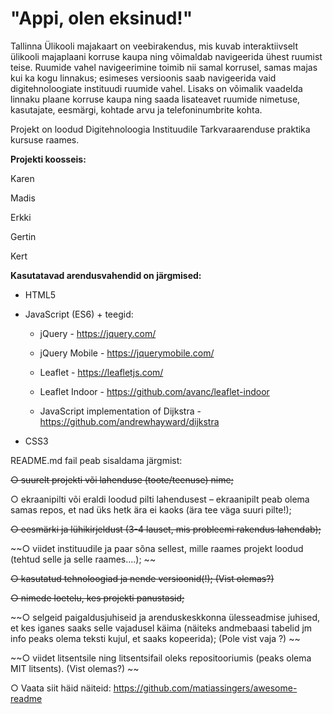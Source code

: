 # "Appi, olen eksinud!"

Tallinna Ülikooli majakaart on veebirakendus, mis kuvab interaktiivselt ülikooli majaplaani korruse kaupa ning võimaldab navigeerida ühest ruumist teise. Ruumide vahel navigeerimine toimib nii samal korrusel, samas majas kui ka kogu linnakus; esimeses versioonis saab navigeerida vaid digitehnoloogiate instituudi ruumide vahel. Lisaks on võimalik vaadelda linnaku plaane korruse kaupa ning saada lisateavet ruumide nimetuse, kasutajate, eesmärgi, kohtade arvu ja telefoninumbrite kohta.

Projekt on loodud Digitehnoloogia Instituudile Tarkvaraarenduse praktika kursuse raames.

**Projekti koosseis:**

Karen

Madis

Erkki

Gertin

Kert

**Kasutatavad arendusvahendid on järgmised:**

* HTML5

* JavaScript (ES6) + teegid:

  * jQuery - https://jquery.com/

  * jQuery Mobile - https://jquerymobile.com/

  * Leaflet - https://leafletjs.com/

  * Leaflet Indoor - https://github.com/avanc/leaflet-indoor

  * JavaScript implementation of Dijkstra - https://github.com/andrewhayward/dijkstra

* CSS3

README.md fail peab sisaldama järgmist:

~~○ suurelt projekti või lahenduse (toote/teenuse) nime;~~

○ ekraanipilti või eraldi loodud pilti lahendusest – ekraanipilt peab olema samas repos, et nad üks hetk ära
ei kaoks (ära tee väga suuri pilte!);

~~○ eesmärki ja lühikirjeldust (3-4 lauset, mis probleemi rakendus lahendab);~~

~~○ viidet instituudile ja paar sõna sellest, mille raames projekt loodud (tehtud selle ja selle raames....); ~~

~~○ kasutatud tehnoloogiad ja nende versioonid(!); (Vist olemas?)~~

~~○ nimede loetelu, kes projekti panustasid;~~

~~○ selgeid paigaldusjuhiseid ja arenduskeskkonna ülesseadmise juhised, et kes iganes saaks selle vajadusel
käima (näiteks andmebaasi tabelid jm info peaks olema teksti kujul, et saaks kopeerida); (Pole vist vaja ?) ~~

~~○ viidet litsentsile ning litsentsifail oleks repositooriumis (peaks olema MIT litsents). (Vist olemas?) ~~

○ Vaata siit häid näiteid: https://github.com/matiassingers/awesome-readme
